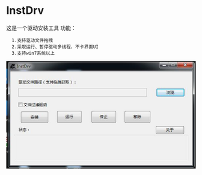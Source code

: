 # InstDrv
 这是一个驱动安装工具
 功能：
 
      1.支持驱动文件拖拽
      2.采取运行、暂停驱动多线程，不卡界面UI
      3.支持win7系统以上
![image](https://github.com/BeneficialCode/InstDrv/blob/master/InstDrv.jpg)
